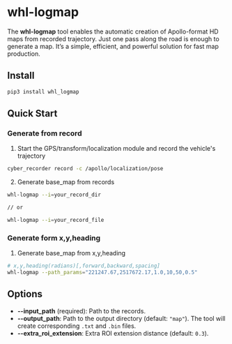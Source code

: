 # whl-logmap

The **whl-logmap** tool enables the automatic creation of Apollo-format HD maps from recorded trajectory. Just one pass along the road is enough to generate a map. It’s a simple, efficient, and powerful solution for fast map production.

## Install

```bash
pip3 install whl_logmap
```

## Quick Start

### Generate from record

1. Start the GPS/transform/localization module and record the vehicle's trajectory

```bash
cyber_recorder record -c /apollo/localization/pose
```

2. Generate base_map from records

```bash
whl-logmap --i=your_record_dir

// or

whl-logmap --i=your_record_file
```

### Generate form x,y,heading

1. Generate base_map from x,y,heading

```bash
# x,y,heading(radians)[,forward,backward,spacing]
whl-logmap --path_params="221247.67,2517672.17,1.0,10,50,0.5"
```

## Options

- **--input_path** (required): Path to the records.
- **--output_path**: Path to the output directory (default: `"map"`). The tool will create corresponding `.txt` and `.bin` files.
- **--extra_roi_extension**: Extra ROI extension distance (default: `0.3`).
